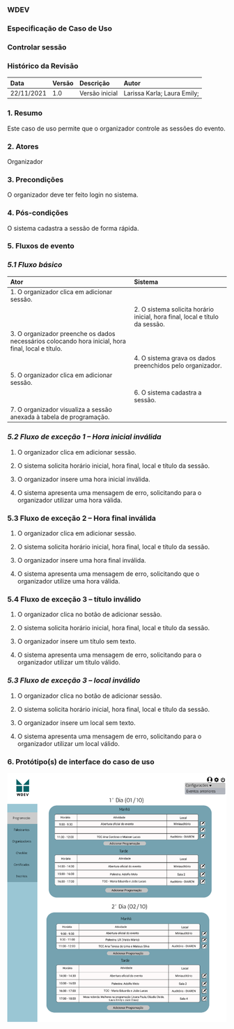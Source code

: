 ### WDEV
### Especificação de Caso de Uso
### Controlar sessão

### Histórico da Revisão

|   Data   | Versão|   Descrição  |        Autor              |
|:---------|:------|:-------------|:--------------------------|
|22/11/2021|  1.0  |Versão inicial|Larissa Karla; Laura Emily;| 


### 1. Resumo
Este caso de uso permite que o organizador controle as sessões do evento.

### 2. Atores
Organizador

### 3. Precondições 
O organizador deve ter feito login no sistema.

### 4. Pós-condições 
O sistema cadastra a sessão de forma rápida.

### 5. Fluxos de evento
### *5.1 Fluxo básico*
|   Ator   | Sistema |
|:---------|:------|
|1. O organizador clica em adicionar sessão.|         |
|        |2. O sistema solicita horário inicial, hora final, local e título da sessão.|
|3. O organizador preenche os dados necessários colocando hora inicial, hora final, local e título.| |
|  |4. O sistema grava os dados preenchidos pelo organizador.|
|5. O organizador clica em adicionar sessão.| |
| |6. O sistema cadastra a sessão.|
|7. O organizador visualiza a sessão anexada à tabela de programação.| |

### *5.2 Fluxo de exceção 1 – Hora inicial inválida*

1. O organizador clica em adicionar sessão.

2. O sistema solicita horário inicial, hora final, local e título da sessão.

3. O organizador insere uma hora inicial inválida.

4. O sistema apresenta uma mensagem de erro, solicitando para o organizador utilizar uma hora válida.

### 5.3 Fluxo de exceção 2 – Hora final inválida

1. O organizador clica em adicionar sessão.

2. O sistema solicita horário inicial, hora final, local e título da sessão.

3. O organizador insere uma hora final inválida.

4. O sistema apresenta uma mensagem de erro, solicitando que o organizador utilize uma hora válida.

### 5.4 Fluxo de exceção 3 – título inválido

1. O organizador clica no botão de adicionar sessão.

2. O sistema solicita horário inicial, hora final, local e título da sessão.

4. O organizador insere um título sem texto.

5. O sistema apresenta uma mensagem de erro, solicitando para o organizador utilizar um título válido.

### *5.3 Fluxo de exceção 3 – local inválido*

1. O organizador clica no botão de adicionar sessão.

2. O sistema solicita horário inicial, hora final, local e título da sessão.

3. O organizador insere um local sem texto.

4. O sistema apresenta uma mensagem de erro, solicitando para o organizador utilizar um local válido.

### 6. Protótipo(s) de interface do caso de uso
![Pagina de Eventos](https://github.com/PI-InfoWeb-CNAT/eventos/blob/main/CasosDeUso/Pagina%20Inicial%20do%20Organizador.png)
